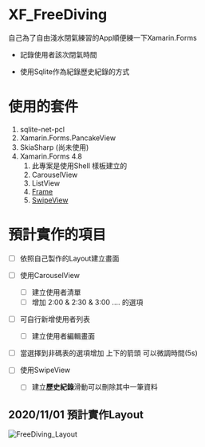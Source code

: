 # XF_FreeDiving
自己為了自由淺水閉氣練習的App順便練一下Xamarin.Forms

- 記錄使用者該次閉氣時間

- 使用Sqlite作為紀錄歷史紀錄的方式

  

  



# 使用的套件

1. sqlite-net-pcl
2. Xamarin.Forms.PancakeView
3. SkiaSharp (尚未使用)
4. Xamarin.Forms 4.8
   1. 此專案是使用Shell 樣板建立的
   2. CarouselView
   3. ListView
   4. [Frame](https://devblogs.microsoft.com/xamarin/xamarinforms-4-8-gradients-brushes/)
   5. [SwipeView](https://docs.microsoft.com/zh-tw/xamarin/xamarin-forms/user-interface/swipeview)



# 預計實作的項目

- [ ] 依照自己製作的Layout建立畫面

- [ ] 使用CarouselView 

  - [ ] 建立使用者清單
  - [ ] 增加 2:00 & 2:30 & 3:00 .... 的選項

- [ ] 可自行新增使用者列表

  - [ ] 建立使用者編輯畫面

- [ ] 當選擇到非碼表的選項增加 上下的箭頭 可以微調時間(5s)

- [ ] 使用SwipeView

  - [ ] 建立**歷史紀錄**滑動可以刪除其中一筆資料

  

## 2020/11/01 預計實作Layout

![FreeDiving_Layout](https://raw.githubusercontent.com/FocacciaSyin/XF_FreeDiving/master/Layout/iPhone%20X%2C%20XS%2C%2011%20Pro%20%E2%80%93%201.png)



 